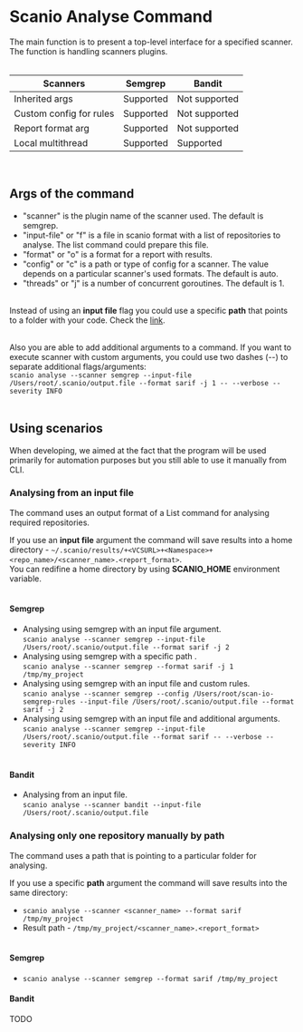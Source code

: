 # Scanio Analyse Command
The main function is to present a top-level interface for a specified scanner. The function is handling scanners plugins. <br><br>

|Scanners|Semgrep|Bandit|
|----|-----|---|
|Inherited args|Supported|Not supported|
|Custom config for rules|Supported|Not supported|
|Report format arg|Supported|Not supported|
|Local multithread|Supported|Supported|
<br>

## Args of the command
- "scanner" is the plugin name of the scanner used. The default is semgrep.
- "input-file" or "f" is a file in scanio format with a list of repositories to analyse. The list command could prepare this file.
- "format" or "o" is a format for a report with results. 
- "config" or "c" is a path or type of config for a scanner. The value depends on a particular scanner's used formats. The default is auto. 
- "threads" or "j" is a number of concurrent goroutines. The default is 1.<br><br>

Instead of using an **input file** flag you could use a specific **path** that points to a folder with your code. Check the [link](#analysing-only-one-repository-manually-by-path). <br><br>

Also you are able to add additional arguments to a command. If you want to execute scanner with custom arguments, you could use two dashes (--) to separate additional flags/arguments:<br>
```scanio analyse --scanner semgrep --input-file /Users/root/.scanio/output.file --format sarif -j 1 -- --verbose --severity INFO```<br><br>

## Using scenarios 
When developing, we aimed at the fact that the program will be used primarily for automation purposes but you still able to use it manually from CLI.<br>

### Analysing from an input file
The command uses an output format of a List command for analysing required repositories.<br>

If you use an **input file** argument the command will save results into a home directory - ```~/.scanio/results/+<VCSURL>+<Namespace>+<repo_name>/<scanner_name>.<report_format>```.<br>
You can redifine a home directory by using **SCANIO_HOME** environment variable.<br><br>

#### **Semgrep**
* Analysing using semgrep with an input file argument.<br>
```scanio analyse --scanner semgrep --input-file /Users/root/.scanio/output.file --format sarif -j 2```
* Analysing using semgrep with a specific path .<br>
```scanio analyse --scanner semgrep --format sarif -j 1 /tmp/my_project```
* Analysing using semgrep with an input file and custom rules.<br>
```scanio analyse --scanner semgrep --config /Users/root/scan-io-semgrep-rules --input-file /Users/root/.scanio/output.file --format sarif -j 2```
* Analysing using semgrep with an input file and additional arguments.<br>
```scanio analyse --scanner semgrep --input-file /Users/root/.scanio/output.file --format sarif -- --verbose --severity INFO```<br><br>

#### **Bandit**
* Analysing from an input file.<br>
```scanio analyse --scanner bandit --input-file /Users/root/.scanio/output.file```

### Analysing only one repository manually by path
The command uses a path that is pointing to a particular folder for analysing.<br>

If you use a specific **path** argument the command will save results into the same directory:<br>
* ```scanio analyse --scanner <scanner_name> --format sarif /tmp/my_project```
* Result path - ```/tmp/my_project/<scanner_name>.<report_format>```<br><br>

#### **Semgrep**
* ```scanio analyse --scanner semgrep --format sarif /tmp/my_project```

#### **Bandit**
TODO<br><br>
